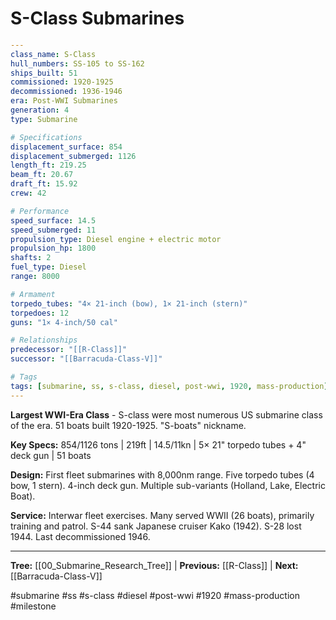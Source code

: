 # S-Class Submarines

```yaml
---
class_name: S-Class
hull_numbers: SS-105 to SS-162
ships_built: 51
commissioned: 1920-1925
decommissioned: 1936-1946
era: Post-WWI Submarines
generation: 4
type: Submarine

# Specifications
displacement_surface: 854
displacement_submerged: 1126
length_ft: 219.25
beam_ft: 20.67
draft_ft: 15.92
crew: 42

# Performance
speed_surface: 14.5
speed_submerged: 11
propulsion_type: Diesel engine + electric motor
propulsion_hp: 1800
shafts: 2
fuel_type: Diesel
range: 8000

# Armament
torpedo_tubes: "4× 21-inch (bow), 1× 21-inch (stern)"
torpedoes: 12
guns: "1× 4-inch/50 cal"

# Relationships
predecessor: "[[R-Class]]"
successor: "[[Barracuda-Class-V]]"

# Tags
tags: [submarine, ss, s-class, diesel, post-wwi, 1920, mass-production]
---
```

**Largest WWI-Era Class** - S-class were most numerous US submarine class of the era. 51 boats built 1920-1925. "S-boats" nickname.

**Key Specs:** 854/1126 tons | 219ft | 14.5/11kn | 5× 21" torpedo tubes + 4" deck gun | 51 boats

**Design:** First fleet submarines with 8,000nm range. Five torpedo tubes (4 bow, 1 stern). 4-inch deck gun. Multiple sub-variants (Holland, Lake, Electric Boat).

**Service:** Interwar fleet exercises. Many served WWII (26 boats), primarily training and patrol. S-44 sank Japanese cruiser Kako (1942). S-28 lost 1944. Last decommissioned 1946.

---
**Tree:** [[00_Submarine_Research_Tree]] | **Previous:** [[R-Class]] | **Next:** [[Barracuda-Class-V]]

#submarine #ss #s-class #diesel #post-wwi #1920 #mass-production #milestone
